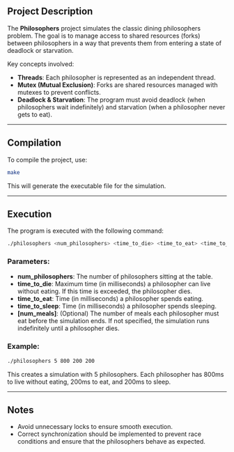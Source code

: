 
## Project Description

The **Philosophers** project simulates the classic dining philosophers problem. The goal is to manage access to shared resources (forks) between philosophers in a way that prevents them from entering a state of deadlock or starvation.

Key concepts involved:
- **Threads**: Each philosopher is represented as an independent thread.
- **Mutex (Mutual Exclusion)**: Forks are shared resources managed with mutexes to prevent conflicts.
- **Deadlock & Starvation**: The program must avoid deadlock (when philosophers wait indefinitely) and starvation (when a philosopher never gets to eat).

---

## Compilation
To compile the project, use:
```bash
make
```

This will generate the executable file for the simulation.

---

## Execution
The program is executed with the following command:
```bash
./philosophers <num_philosophers> <time_to_die> <time_to_eat> <time_to_sleep> [num_meals]
```

### Parameters:
- **num_philosophers**: The number of philosophers sitting at the table.
- **time_to_die**: Maximum time (in milliseconds) a philosopher can live without eating. If this time is exceeded, the philosopher dies.
- **time_to_eat**: Time (in milliseconds) a philosopher spends eating.
- **time_to_sleep**: Time (in milliseconds) a philosopher spends sleeping.
- **[num_meals]**: (Optional) The number of meals each philosopher must eat before the simulation ends. If not specified, the simulation runs indefinitely until a philosopher dies.

### Example:
```bash
./philosophers 5 800 200 200
```
This creates a simulation with 5 philosophers. Each philosopher has 800ms to live without eating, 200ms to eat, and 200ms to sleep.

---

## Notes
- Avoid unnecessary locks to ensure smooth execution.
- Correct synchronization should be implemented to prevent race conditions and ensure that the philosophers behave as expected.

